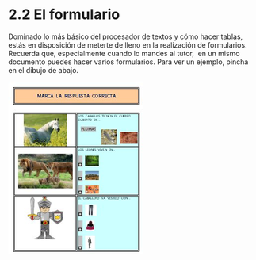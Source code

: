 # 2.2 El formulario

Dominado lo más básico del procesador de textos y cómo hacer tablas, estás en disposición de meterte de lleno en la realización de formularios. Recuerda que, especialmente cuando lo mandes al tutor,  en un mismo documento puedes hacer varios formularios. Para ver un ejemplo, pincha en el dibujo de abajo.


[![Actividades de cuestionario de Inmaculada Oliva](img/Cuestionario_InmaOliva.jpg "Actividades de cuestionario")](http://aularagon.catedu.es/materialesaularagon2013/ticinfantil/Formularioinmaoliva.dot "Formulario sobre cuentos")




